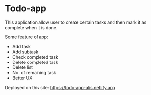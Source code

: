 # Todo-app

This application allow user to create certain tasks and then mark it as
complete when it is done.

Some feature of app:

  - Add task
  - Add subtask
  - Check completed task
  - Delete completed task
  - Delete list
  - No. of remaining task
  - Better UX
  
Deployed on this site: https://todo-app-alis.netlify.app
